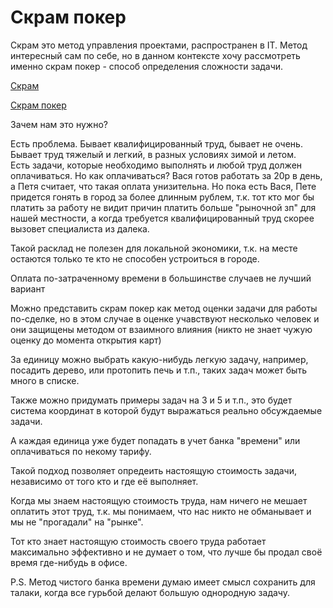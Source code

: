 Скрам покер
===========

Скрам это метод управления проектами, распространен в IT. 
Метод интересный сам по себе, но в данном контексте хочу рассмотреть именно скрам покер - способ определения сложности задачи.

[Скрам](https://ru.wikipedia.org/wiki/Scrum)

[Скрам покер](https://ru.wikipedia.org/wiki/%D0%9F%D0%BE%D0%BA%D0%B5%D1%80_%D0%BF%D0%BB%D0%B0%D0%BD%D0%B8%D1%80%D0%BE%D0%B2%D0%B0%D0%BD%D0%B8%D1%8F)


Зачем нам это нужно?

Есть проблема. Бывает квалифицированный труд, бывает не очень. 
Бывает труд тяжелый и легкий, в разных условиях зимой и летом.  
Есть задачи, которые необходимо выполнять и любой труд должен оплачиваться.
Но как оплачиваться? Вася готов работать за 20р в день, 
а Петя считает, что такая оплата унизительна. 
Но пока есть Вася, 
Пете придется гонять в город за более длинным рублем, 
т.к. тот кто мог бы платить за работу не видит причин платить больше 
"рыночной зп" для нашей местности, а когда требуется квалифицированный труд
скорее вызовет специалиста из далека.

Такой расклад не полезен для локальной экономики, 
т.к. на месте остаются только те кто не способен устроиться в городе.
 
Оплата по-затраченному времени в большинстве случаев не лучший вариант

Можно представить скрам покер как метод оценки задачи для работы по-сделке,
но в этом случае в оценке учавствуют несколько человек и они защищены методом от взаимного влияния 
(никто не знает чужую оценку до момента открытия карт)

За единицу можно выбрать какую-нибудь легкую задачу, 
например, посадить дерево, или протопить печь и т.п., таких задач может быть много в списке.

Также можно придумать примеры задач на 3 и 5 и т.п., 
это будет система координат в которой будут выражаться 
реально обсуждаемые задачи.

А каждая единица уже будет попадать в учет банка "времени" 
или оплачиваться по некому тарифу. 

Такой подход позволяет опредеить настоящую стоимость задачи, 
независимо от того кто и где её выполняет.

Когда мы знаем настоящую стоимость труда, нам ничего не мешает оплатить этот труд, 
т.к. мы понимаем, что нас никто не обманывает и мы не "прогадали" на "рынке".

Тот кто знает настоящую стоимость своего труда работает максимально эффективно и не думает о 
том, что лучше бы продал своё время где-нибудь в офисе.


P.S. Метод чистого банка времени думаю имеет смысл сохранить для талаки, 
когда все гурьбой делают большую однородную задачу.